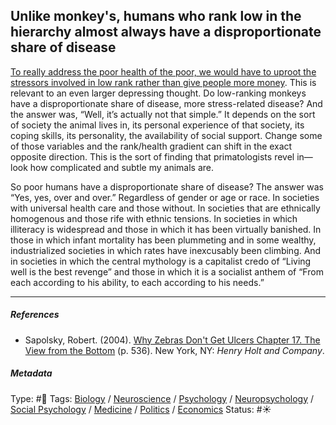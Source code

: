 ## Unlike monkey's, humans who rank low in the hierarchy almost always have a disproportionate share of disease

[To really address the poor health of the poor, we would have to uproot the stressors involved in low rank rather than give people more money](To%20really%20address%20the%20poor%20health%20of%20the%20poor,%20we%20would%20have%20to%20uproot%20the%20stressors%20involved%20in%20low%20rank%20rather%20than%20give%20people%20more%20money.md). This is relevant to an even larger depressing thought. Do low-ranking monkeys have a disproportionate share of disease, more stress-related disease? And the answer was, “Well, it’s actually not that simple.” It depends on the sort of society the animal lives in, its personal experience of that society, its coping skills, its personality, the availability of social support. Change some of those variables and the rank/health gradient can shift in the exact opposite direction. This is the sort of finding that primatologists revel in—look how complicated and subtle my animals are.

So poor humans have a disproportionate share of disease? The answer was “Yes, yes, over and over.” Regardless of gender or age or race. In societies with universal health care and those without. In societies that are ethnically homogenous and those rife with ethnic tensions. In societies in which illiteracy is widespread and those in which it has been virtually banished. In those in which infant mortality has been plummeting and in some wealthy, industrialized societies in which rates have inexcusably been climbing. And in societies in which the central mythology is a capitalist credo of “Living well is the best revenge” and those in which it is a socialist anthem of “From each according to his ability, to each according to his needs.”

---

##### References

* Sapolsky, Robert. (2004). [Why Zebras Don't Get Ulcers Chapter 17. The View from the Bottom](Why%20Zebras%20Don't%20Get%20Ulcers%20Chapter%2017.%20The%20View%20from%20the%20Bottom.md) (p. 536). New York, NY: *Henry Holt and Company*.

##### Metadata

Type: #🔴 
Tags: [Biology]() / [Neuroscience](Neuroscience.md) / [Psychology](Psychology.md) / [Neuropsychology](Neuropsychology.md) / [Social Psychology](Social%20Psychology.md) / [Medicine](Medicine.md) / [Politics](Politics.md) / [Economics]() 
Status: #☀️ 
